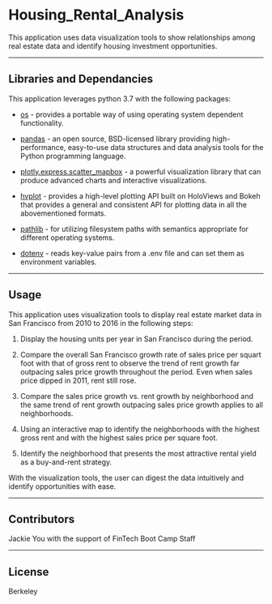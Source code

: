 # Housing_Rental_Analysis

This application uses data visualization tools to show relationships among real estate data and identify housing investment opportunities.

---

## Libraries and Dependancies

This application leverages python 3.7 with the following packages:

* [os](https://docs.python.org/3/library/os.html) - provides a portable way of using operating system dependent functionality.

* [pandas](https://pandas.pydata.org/docs/) - an open source, BSD-licensed library providing high-performance, easy-to-use data structures and data analysis tools for the Python programming language.

* [plotly.express.scatter_mapbox](https://plotly.github.io/plotly.py-docs/generated/plotly.express.scatter_mapbox.html) - a powerful visualization library that can produce advanced charts and interactive visualizations.

* [hvplot](https://hvplot.holoviz.org/user_guide/Introduction.html) - provides a high-level plotting API built on HoloViews and Bokeh that provides a general and consistent API for plotting data in all the abovementioned formats.

* [pathlib](https://docs.python.org/3/library/pathlib.html) - for utilizing filesystem paths with semantics appropriate for different operating systems.

* [dotenv](https://pypi.org/project/python-dotenv/) - reads key-value pairs from a .env file and can set them as environment variables.

---

## Usage

This application uses visualization tools to display real estate market data in San Francisco from 2010 to 2016 in the following steps:

1. Display the housing units per year in San Francisco during the period.

2. Compare the overall San Francisco growth rate of sales price per squart foot with that of gross rent to observe the trend of rent growth far outpacing sales price growth throughout the period. Even when sales price dipped in 2011, rent still rose.

3. Compare the sales price growth vs. rent growth by neighborhood and the same trend of rent growth outpacing sales price growth applies to all neighborhoods.

4. Using an interactive map to identify the neighborhoods with the highest gross rent and with the highest sales price per square foot.

5. Identify the neighborhood that presents the most attractive rental yield as a buy-and-rent strategy.


With the visualization tools, the user can digest the data intuitively and identify opportunities with ease.

---

## Contributors

Jackie You with the support of FinTech Boot Camp Staff

---

## License

Berkeley